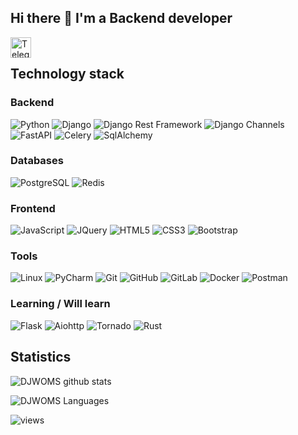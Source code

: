 ## Hi there 👋 I'm a Backend developer
<a href="https://t.me/Akbar_Yusupov1">
  <img align="left" alt="Telegram" width="33px" src="https://camo.githubusercontent.com/5c1975da7d9ab735ceb71c57b6c7e48ff3e08ca4/68747470733a2f2f6564656e742e6769746875622e696f2f537570657254696e7949636f6e732f696d616765732f7376672f74656c656772616d2e737667">
</a>
<br/>

## Technology stack

### Backend
![Python](https://img.shields.io/badge/python-%233776AB.svg?&style=for-the-badge&logo=python&logoColor=white)
![Django](https://img.shields.io/badge/django-%23092E20.svg?&style=for-the-badge&logo=django&logoColor=white)
![Django Rest Framework](https://img.shields.io/badge/DRF-%239B9B9B?style=for-the-badge&logo=django&logoColor=white)
![Django Channels](https://img.shields.io/badge/Django_Channels-46a2f1?style=for-the-badge&logo=django&logoColor=white)
![FastAPI](https://img.shields.io/badge/fastapi-%23009688.svg?&style=for-the-badge&logo=fastapi&logoColor=white)
![Celery](https://img.shields.io/badge/celery-%2337814A.svg?&style=for-the-badge&logo=celery&logoColor=white)
![SqlAlchemy](https://img.shields.io/badge/SqlAlchemy-%23EAB300?style=for-the-badge&logo=SqlAlchemy&logoColor=white)

### Databases
![PostgreSQL](https://img.shields.io/badge/postgresql-%23336791.svg?&style=for-the-badge&logo=postgresql&logoColor=white)
![Redis](https://img.shields.io/badge/redis-%23DC382D.svg?&style=for-the-badge&logo=redis&logoColor=white)

### Frontend
![JavaScript](https://img.shields.io/badge/javascript-%23F7DF1E.svg?&style=for-the-badge&logo=javascript&logoColor=white)
![JQuery](https://img.shields.io/badge/jquery-%230769AD.svg?&style=for-the-badge&logo=jquery&logoColor=white)
![HTML5](https://img.shields.io/badge/html5-%23E34F26.svg?&style=for-the-badge&logo=html5&logoColor=white)
![CSS3](https://img.shields.io/badge/css3-%231572B6.svg?&style=for-the-badge&logo=css3&logoColor=white)
![Bootstrap](https://img.shields.io/badge/bootstrap-%237952B3.svg?&style=for-the-badge&logo=bootstrap&logoColor=white)

### Tools
![Linux](https://img.shields.io/badge/linux-%23FCC624.svg?&style=for-the-badge&logo=linux&logoColor=black)
![PyCharm](https://img.shields.io/badge/pycharm-%23000000.svg?&style=for-the-badge&logo=pycharm&logoColor=white)
![Git](https://img.shields.io/badge/git-%23F05032.svg?&style=for-the-badge&logo=git&logoColor=white)
![GitHub](https://img.shields.io/badge/github-%23181717.svg?&style=for-the-badge&logo=github&logoColor=white)
![GitLab](https://img.shields.io/badge/gitlab-%23FCA121.svg?&style=for-the-badge&logo=gitlab&logoColor=black)
![Docker](https://img.shields.io/badge/docker-%232496ED.svg?&style=for-the-badge&logo=docker&logoColor=white)
![Postman](https://img.shields.io/badge/postman-%23FF6C37.svg?&style=for-the-badge&logo=postman&logoColor=white)

### Learning / Will learn
![Flask](https://img.shields.io/badge/flask-%23000000.svg?&style=for-the-badge&logo=flask&logoColor=white)
![Aiohttp](https://img.shields.io/badge/aiohttp-%232C5BB4.svg?&style=for-the-badge&logo=aiohttp&logoColor=white)
![Tornado](https://img.shields.io/badge/Tornado-%2375AADB?style=for-the-badge&logo=Tornado&logoColor=white)
![Rust](https://img.shields.io/badge/rust-%23000000.svg?&style=for-the-badge&logo=rust&logoColor=white)

## Statistics

![DJWOMS github stats](https://github-readme-stats.vercel.app/api?username=AkbarYusupov2003&show_icons=true&theme=vue&include_all_commits=true&count_private=true)

![DJWOMS Languages](https://github-readme-stats.vercel.app/api/top-langs/?username=AkbarYusupov2003&layout=compact&count_private=true&theme=buefy)

<p align="left"> <img src="https://komarev.com/ghpvc/?username=AkbarYusupov2003&label=Profile%20views&color=0e75b6&style=for-the-badge&color=1d9bf0" alt="views" /> </p>
